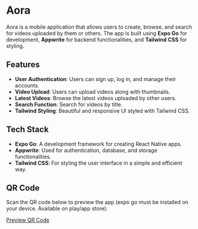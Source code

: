 # Aora

Aora is a mobile application that allows users to create, browse, and search for videos uploaded by them or others. The app is built using **Expo Go** for development, **Appwrite** for backend functionalities, and **Tailwind CSS** for styling.

## Features

- **User Authentication**: Users can sign up, log in, and manage their accounts.
- **Video Upload**: Users can upload videos along with thumbnails.
- **Latest Videos**: Browse the latest videos uploaded by other users.
- **Search Function**: Search for videos by title.
- **Tailwind Styling**: Beautiful and responsive UI styled with Tailwind CSS.

## Tech Stack

- **Expo Go**: A development framework for creating React Native apps.
- **Appwrite**: Used for authentication, database, and storage functionalities.
- **Tailwind CSS**: For styling the user interface in a simple and efficient way.

## QR Code

Scan the QR code below to preview the app (expo go must be installed on your device. Available on play/app store):

[Preview QR Code](https://expo.dev/preview/update?message=Updated%20create%20function&updateRuntimeVersion=1.0.0&createdAt=2024-09-06T06%3A17%3A10.979Z&slug=exp&projectId=e84dea67-1270-4adb-830b-96b0863ae8ca&group=667664d5-1369-469c-9c86-1710b3569efa)
